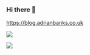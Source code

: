 ### Hi there 👋

https://blog.adrianbanks.co.uk

<p>
    <img src="https://github-readme-stats.vercel.app/api?username=adrianbanks&count_private=true&include_all_commits=true&show_icons=true&theme=chartreuse-dark" />
</p>

<p>
    <img src="https://github-readme-stats.vercel.app/api/top-langs?username=adrianbanks&show_icons=true&theme=chartreuse-dark" />
</p>
<!--
**adrianbanks/adrianbanks** is a ✨ _special_ ✨ repository because its `README.md` (this file) appears on your GitHub profile.

Here are some ideas to get you started:

- 🔭 I’m currently working on ...
- 🌱 I’m currently learning ...
- 👯 I’m looking to collaborate on ...
- 🤔 I’m looking for help with ...
- 💬 Ask me about ...
- 📫 How to reach me: ...
- 😄 Pronouns: ...
- ⚡ Fun fact: ...
-->
